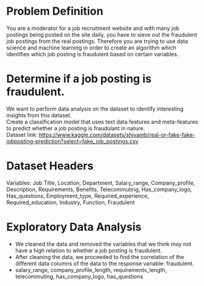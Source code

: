 # Problem Definition
You are a moderator for a job recruitment website and with many job postings being posted on the site daily, you have to sieve out the fraudulent job postings from the real postings. Therefore you are trying to use data science and machine learning in order to create an algorithm which identifies which job posting is fraudulent based on certain variables. 

# Determine if a job posting is fraudulent. 
We want to perform data analysis on the dataset to identify interesting insights from this dataset.<br />
Create a classification model that uses text data features and meta-features to predict whether a job posting is fraudulant in nature.<br />
Dataset link: https://www.kaggle.com/datasets/shivamb/real-or-fake-fake-jobposting-prediction?select=fake_job_postings.csv

# Dataset Headers
Variables: Job Title, Location, Department, Salary_range, Company_profile, Description, Requirements, Benefits, Telecommuting, Has_company_logo, Has_questions, 
Employment_type, Required_experience, Required_education, Industry, Function, Fraudulent

# Exploratory Data Analysis
* We cleaned the data and removed the variables that we think may not have a high relation to whether a job posting is fraudulent.
* After cleaning the data, we proceeded to find the correlation of the different data columns of the data to the response variable: fraudulent.
* salary_range, company_profile_length, requirements_length, telecommuting, has_company_logo, has_questions


